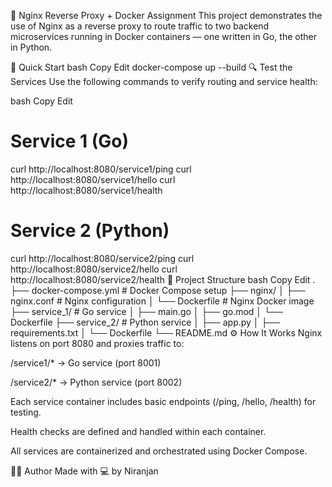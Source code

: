 🔁 Nginx Reverse Proxy + Docker Assignment
This project demonstrates the use of Nginx as a reverse proxy to route traffic to two backend microservices running in Docker containers — one written in Go, the other in Python.

🚀 Quick Start
bash
Copy
Edit
docker-compose up --build
🔍 Test the Services
Use the following commands to verify routing and service health:

bash
Copy
Edit
# Service 1 (Go)
curl http://localhost:8080/service1/ping
curl http://localhost:8080/service1/hello
curl http://localhost:8080/service1/health

# Service 2 (Python)
curl http://localhost:8080/service2/ping
curl http://localhost:8080/service2/hello
curl http://localhost:8080/service2/health
📁 Project Structure
bash
Copy
Edit
.
├── docker-compose.yml         # Docker Compose setup
├── nginx/
│   ├── nginx.conf             # Nginx configuration
│   └── Dockerfile            # Nginx Docker image
├── service_1/                 # Go service
│   ├── main.go
│   ├── go.mod
│   └── Dockerfile
├── service_2/                 # Python service
│   ├── app.py
│   ├── requirements.txt
│   └── Dockerfile
└── README.md
⚙️ How It Works
Nginx listens on port 8080 and proxies traffic to:

/service1/* → Go service (port 8001)

/service2/* → Python service (port 8002)

Each service container includes basic endpoints (/ping, /hello, /health) for testing.

Health checks are defined and handled within each container.

All services are containerized and orchestrated using Docker Compose.

🙋‍♂️ Author
Made with 💻 by Niranjan
